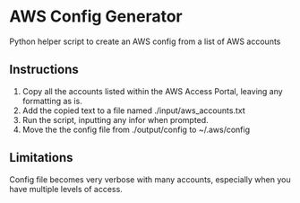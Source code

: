 # AWS Config Generator

Python helper script to create an AWS config from a list of AWS accounts

## Instructions

1. Copy all the accounts listed within the AWS Access Portal, leaving any formatting as is.
2. Add the copied text to a file named ./input/aws_accounts.txt
3. Run the script, inputting any infor when prompted.
4. Move the the config file from ./output/config to ~/.aws/config

## Limitations

Config file becomes very verbose with many accounts, especially when you have multiple levels of access.

